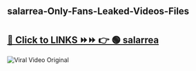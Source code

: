 
 ## salarrea-Only-Fans-Leaked-Videos-Files

# <h2><a href="https://mediaupload.pro?salarrea">🔗 Click to LINKS ⏩⏩ 👉 🟢 salarrea </a></h2>

<a href="https://mediaupload.pro?salarrea" rel="nofollow" data-target="animated-image.originalLink"><img src="https://i.ibb.co.com/xMMVF88/686577567.gif" alt="Viral Video Original" style="max-width: 100%; display: inline-block;" data-target="animated-image.originalImage"></a>